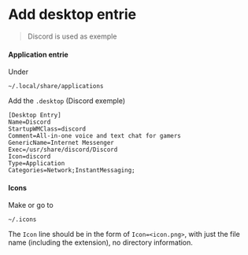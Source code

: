 # Add desktop entrie

> Discord is used as exemple

#### Application entrie

Under 
```
~/.local/share/applications
```
Add the `.desktop` (Discord exemple)

```
[Desktop Entry]
Name=Discord
StartupWMClass=discord
Comment=All-in-one voice and text chat for gamers
GenericName=Internet Messenger
Exec=/usr/share/discord/Discord
Icon=discord
Type=Application
Categories=Network;InstantMessaging;
```

#### Icons

Make or go to
```
~/.icons
```
The `Icon` line should be in the form of `Icon=<icon.png>`, with just 
the file name (including the extension), no directory information.
